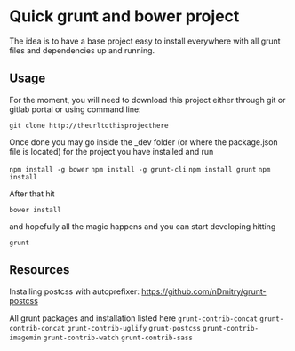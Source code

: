 # Quick grunt and bower project

The idea is to have a base project easy to install everywhere with all grunt files and dependencies up and running.

## Usage

For the moment, you will need to download this project either through git or gitlab portal or using command line: 

`git clone http://theurltothisprojecthere`

Once done you may go inside the _dev folder (or where the package.json file is located) for the project you have installed and run

`npm install -g bower`
`npm install -g grunt-cli`
`npm install grunt`
`npm install`

After that hit

`bower install`

and hopefully all the magic happens and you can start developing hitting

`grunt`


## Resources

Installing postcss with autoprefixer: https://github.com/nDmitry/grunt-postcss

All grunt packages and installation listed here
`grunt-contrib-concat`
`grunt-contrib-concat`
`grunt-contrib-uglify`
`grunt-postcss`
`grunt-contrib-imagemin`
`grunt-contrib-watch`
`grunt-contrib-sass`
